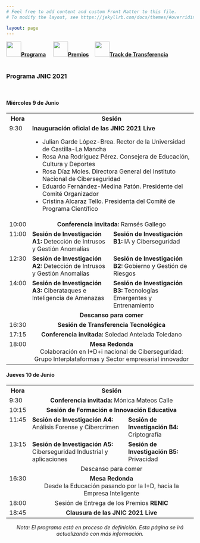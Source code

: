 ```yaml
---
# Feel free to add content and custom Front Matter to this file.
# To modify the layout, see https://jekyllrb.com/docs/themes/#overriding-theme-defaults

layout: page
---
```

<!--
__[Programa]({{site.url}}/programa)__ / [Actividades Sociales]({{site.url}}/actividades-sociales) / [Premios JNIC 2021]({{site.url}}/premios) / [Track de transferencia]({{site.url}}/track-transferencia)
-->
<div class="text-center">
<a href="{{site.url}}/programa"><img src="{{site.url}}/images/IcoPrograma.jpg" class="img-circle" 	width="40" height="40"><strong>Programa</strong></a> &nbsp;&nbsp;&nbsp;
<a href="{{site.url}}/premios"><img src="{{site.url}}/images/IcoPremios.jpg" class="img-circle" 	width="40" height="40"><strong>Premios</strong></a>&nbsp;&nbsp;&nbsp;
<a href="{{site.url}}/track-transferencia" class=""><img src="{{site.url}}/images/IcoTrackTX.jpg" class="img-circle" 	width="40" height="40"><strong>Track de Transferencia</strong></a>
</div><br>

### __Programa JNIC 2021__

<br>
<!-- <h5 style="color:white; background-color: #550000;" class="text-center"><i class="far fa-clock mr-3"></i> <b>Contenido del programa proximamente...</b></h5>
 <br> -->
<h4>Miércoles 9 de Junio</h4>
<table class="table" style="width:100%">
  <tbody valign="top">
    <tr>
      <th>Hora</th>
      <th colspan="2">Sesión</th>
    </tr>
    <tr>
      <td>9:30</td>
      <td colspan="2">
        <b>Inauguración oficial de las JNIC 2021 Live</b>
        <ul>
          <li>Julian Garde López-Brea. Rector de la Universidad de Castilla-La Mancha</li>
          <li>Rosa Ana Rodríguez Pérez. Consejera de Educación, Cultura y Deportes</li>
          <li>Rosa Díaz Moles. Directora General del Instituto Nacional de Ciberseguridad </li>
          <li>Eduardo Fernández-Medina Patón. Presidente del Comité Organizador</li>
          <li>Cristina Alcaraz Tello. Presidenta del Comité de Programa Científico</li>
        </ul>
      </td>
    </tr>
    <tr>
      <td>10:00</td>
      <td colspan="2"><center><b>Conferencia invitada: </b>Ramsés Gallego</center></td>
    </tr>
    <tr>
      <td>11:00</td>
      <td><b>Sesión de Investigación A1:</b> Detección de Intrusos y Gestión Anomalías</td>
      <td><b>Sesión de Investigación B1:</b> IA y Ciberseguridad</td>
    </tr>
    <tr>
      <td>12:30</td>
      <td><b>Sesión de Investigación A2:</b> Detección de Intrusos y Gestión Anomalías</td>
      <td><b>Sesión de Investigación B2:</b> Gobierno y Gestión de Riesgos </td>
    </tr>
    <tr>
      <td>14:00</td>
      <td><b>Sesión de Investigación A3:</b> Ciberataques e Inteligencia de Amenazas</td>
      <td><b>Sesión de Investigación B3:</b> Tecnologías Emergentes y Entrenamiento</td>
    </tr>
    <tr>
      <td>&nbsp;</td>
      <td colspan="2"><center><b>Descanso para comer</b></center></td>
    </tr>
    <tr>
      <td>16:30</td>
      <td colspan="2"><center><b>Sesión de Transferencia Tecnológica</b></center></td>
    </tr>
    <tr>
      <td>17:15</td>
      <td colspan="2"><center><b>Conferencia invitada: </b>Soledad Antelada Toledano</center></td>
    </tr>
    <tr>
      <td>18:00</td>
      <td colspan="2">
        <center>
          <b>Mesa Redonda</b>
          <br>
          Colaboración en I+D+i nacional de Ciberseguridad: Grupo Interplataformas y Sector empresarial innovador 
        </center>
      </td>
    </tr>
  </tbody>
</table>

<h4>Jueves 10 de Junio</h4>
<table class="table" style="width:100%">
  <tbody valign="top">
    <tr>
      <th>Hora</th>
      <th colspan="2">Sesión</th>
    </tr>
    <tr>
      <td>9:30</td>
      <td colspan="2"><center><b>Conferencia invitada: </b>Mónica Mateos Calle</center></td>
    </tr>
    <tr>
      <td>10:15</td>
      <td colspan="2"><center><b>Sesión de Formación e Innovación Educativa</b></center></td>
    </tr>
    <tr>
      <td>11:45</td>
      <td><b>Sesión de Investigación A4:</b> Análisis Forense y Cibercrimen </td>
      <td><b>Sesión de Investigación B4:</b> Criptografía</td>
    </tr>
    <tr>
      <td>13:15</td>
      <td><b>Sesión de Investigación A5:</b> Ciberseguridad Industrial y aplicaciones</td>
      <td><b>Sesión de Investigación B5:</b> Privacidad </td>
    </tr>
    <tr>
      <td>&nbsp;</td>
      <td colspan="2"><center>Descanso para comer</center></td>
    </tr>
    <tr>
      <td>16:30</td>
      <td colspan="2">
        <center>
          <b>Mesa Redonda</b>
          <br>
          Desde la Educación pasando por la I+D, hacia la Empresa Inteligente
        </center>
      </td>
    </tr>
    <tr>
      <td>18:00</td>
      <td colspan="2"><center>Sesión de Entrega de los Premios <b>RENIC</b></center></td>
    </tr>
    <tr>
      <td>18:45</td>
      <td colspan="2"><center><b>Clausura de las JNIC 2021 Live</b></center></td>
    </tr>
  </tbody>
</table>

<!--
<h4>Martes 4 de Junio</h4>
 <table class="table" style="width:100%">
  <tbody valign="top"><tr>
    <th>Hora</th>
    <th>Sesión</th>
  </tr>
  <tr>
    <td>19:00</td>
    <td>Bienvenida.</td>
  </tr>
  <tr>
    <td>20:30</td>
    <td>Tapas "Ciudad Monumental".</td>
  </tr>
</tbody></table> 

<h4>Miércoles 5 de Junio</h4>
 <table class="table" style="width:100%">
  <tbody valign="top"><tr>
    <th>Hora</th>
    <th>Sesión</th>
  </tr>
  <tr>
    <td>8:30</td>
    <td>Registro y recogida de documentación.</td>
  </tr>
  <tr>
    <td>9:30</td>
    <td><b>Inauguración oficial JNIC 2019.</b><br>
    <ul>
    <li>Sr. D. Antonio Hidalgo García. Rector de la Universidad de Extremadura</li>
    <li>Sr. D. Alberto Hernández Moreno. Director General del Instituto Nacional de Ciberseguridad (INCIBE)</li>
    <li>Sr. D. Pablo Borondo García. Director General de Tecnologías de la Información y Comunicación. Junta de Extremadura</li>
    <li>Sr. D. Fernando José Sánchez Gómez. Director del Centro Nacional de Protección de Infraestructuras y Ciberseguridad (CNPIC)</li>
    <li>Sr. D. Miguel Ángel Sánchez San Venancio. Dirección Global de Seguridad e Inteligencia de Telefónica</li>
    </ul>
    </td>
  </tr>
  <tr>
    <td>10:00</td>
    <td><b>Conferencia Plenaria</b>:<br>Miguel Ángel Sánchez San Venancio<br>Dirección Global de Seguridad e Inteligencia de Telefónica.</td>
  </tr>
  <tr>
    <td>10:30</td>
    <td><b>Sesión I Detección de Intrusiones</b><br><b>Presidente:</b> Víctor Villagrá (Universidad Politécnica de Madrid)<br>
        <ul>
          <li>DeepConfusables: mejorando la detección de ataques basados en codificación Unicode.<br><span style="font-size:0.9rem;"><i>Alfonso Muñoz Muñoz, José Ignacio Escribano de Pablos, Miguel Hernández Boza</i></span></li>
          <li>Evaluación de algoritmos de clasificación para la detección de ataques en red sobre conjuntos de datos reales: UGR’16 dataset como caso de estudio.<br><span style="font-size:0.9rem;"><i>Ignacio Díaz-Cano, Roberto Magán Carrión</i></span></li>
          <li>HIDS by signature for embedded devices in IoT networks.<br><span style="font-size:0.9rem;"><i>Bruno Vieira Dutra, João Fiuza de Alencastro, Francisco Lopes de Caldas Filho, Lucas Mauricio Castro E Martins, Rafael Timoteo de Sousa Júnior, Robson de Oliveira Albuquerque</i></span></li>
          <li>Metodología para la detección de Botnets en la nube mediante técnicas de optimización por medio Grid-Search.<br><span style="font-size:0.9rem;"><i>David González Cuautle, Gabriel Sánchez Pérez, Aldo Hernández Suárez, Ana Lucila Sandoval Orozco</i></span></li>
        </ul>
    </td>
  </tr>
  <tr>
    <td>11:30</td>
    <td><b>Café - Posters I Detección y Monitorización</b><br>
        <ul>
          <li>Aplicación de técnicas de transfer learning a problemas de ciberseguridad.<br><span style="font-size:0.9rem;"><i>David Escudero García, Ángel Luis Muñoz Castañeda</i></span></li>
          <li>Análisis de las Técnicas de Detección Automática de Pornografía en Vídeos.<br><span style="font-size:0.9rem;"><i>Jenny Alexandra Cifuentes Quintero, Esteban Alejandro Armas Vega, Ana Lucila Sandoval Orozco, Luis Javier García Villalba</i></span></li>
          <li>Visualización y Análisis de Tráfico Móvil para la Securización de Redes y Sistemas.<br><span style="font-size:0.9rem;"><i>José Antonio Gómez Hernández, José Camacho, Pedro García Teodoro, Gabriel Maciá Fernández, Margarita Robles Carrillo</i></span></li>
          <li>MSNM-S: An Applied Network Monitoring Tool for Anomaly Detection in Complex Network Environments.<br><span style="font-size:0.9rem;"><i>Roberto Magán Carrión, José Camacho, Gabriel Maciá Fernández, Ismael Jerez Ibáñez</i></span></li>
          <li>Evaluación de mejoras en la monitorización estadística multivariante para la detección de anomalías en tráfico ciclo-estacionario.<br><span style="font-size:0.9rem;"><i>Noemí Marta Fuentes García, José Camacho, Gabriel Maciá Fernández</i></span></li>
          <li>DarkNER: A Platform for Named Entity Recognition in Tor Darknet.<br><span style="font-size:0.9rem;"><i>Muhammad Wesam Al-Nabki, Eduardo Fidalgo Fernández, Javier Velasco Mata</i></span></li>
        </ul>
    </td>
  </tr>
  <tr>
    <td>12:15</td>
    <td><b>Sesión II Monitorización de Eventos de Seguridad</b><br><b>Presidente:</b> Eduardo Fernández (Universidad de Castilla – La Mancha)<br>
        <ul>
          <li>Detectando anomalías de integridad y veracidad en fuentes de datos IIoT.<br><span style="font-size:0.9rem;"><i>Iñaki Garitano, Mikel Iturbe, Enaitz Ezpeleta, Urko Zurutuza</i></span></li>
          <li>Metodología supervisada para la obtención de trazas limpias del servicio HTTP.<br><span style="font-size:0.9rem;"><i>Jesús Díaz Verdejo, Rafael Estepa Alonso, Antonio Estepa, Germán Madinabeita</i></span></li>
          <li>Extracción de conocimiento a partir de fuentes de datos procedentes de la monitorización de eventos de seguridad.<br><span style="font-size:0.9rem;"><i>Alberto Bravo Gómez, José Carlos Sancho Núñez, Andrés Caro Lindo</i></span></li>
          <li>Categorización automática de la severidad de un ciberincidente. Un caso de estudio mediante aprendizaje automático supervisado.<br><span style="font-size:0.9rem;"><i>Noemí DeCastro-García, Mario Fernández-Rodríguez, Ángel Luis Muñoz Castañeda</i></span></li>
          <li>OSINT is the next Internet goldmine: Spain as an unexplored territory.<br><span style="font-size:0.9rem;"><i>Javier Pastor Galindo, Pantaleone Nespoli, Félix Gómez Mármol, Gregorio Martínez Pérez</i></span></li>
          <li>Evaluación de características de fuentes de datos en ciberseguridad para su aplicabilidad a algoritmos de aprendizaje basados en redes neuronales.<br><span style="font-size:0.9rem;"><i>Xavier Larriva Novo, Mario Vega Barbas, Víctor Villagrá, Mario Sanz</i></span></li>
        </ul>
    </td>
  </tr>
<tr>
<td>14:00</td>
    <td><b>COMIDA.</b></td>
</tr>
<tr>
<td>15:30</td>
    <td><b>Sesión III Formación e Innovación Educativa</b><br><b>Presidente:</b> Ana Lucila Sandoval Orozco (Universidad Complutense de Madrid)<br>
        <ul>
			<li>Investigación en Ciberseguridad: Una propuesta de innovación docente basada en role playing.<br><span style="font-size:0.9rem;"><i>Noemí DeCastro-García, Ángel Luis Muñoz Castañeda, Miguel Carriegos</i></span></li>
			<li>Diseño de actividad lúdica orientada a la enseñanza de métodos y técnicas de OSINT.<br><span style="font-size:0.9rem;"><i>Miguel Páramo, Víctor Villagrá</i></span></li>
			<li>MOOC "Investigación en Informática Forense y Ciberderecho", experiencia y resultados.<br><span style="font-size:0.9rem;"><i>Andrés Caro Lindo, José Carlos Sancho Núñez, Mar Ávila Vegas, Miguel Sánchez Cabrera</i></span></li>
        </ul>
    </td>
</tr>

<tr>
<td>16:00</td>
    <td><b>Conferencia Plenaria:</b><br>Fernando José Sánchez Gómez<br>Centro Nacional de Protección de Infraestructuras y Ciberseguridad (CNPIC)
    </td>
</tr>

<tr>
<td>16:45</td>
    <td><b>Capture The Flag JNIC2019:</b><br>Detección de talento joven en ciberseguridad.<br>Antonio Navas, Business Unit Director (IT Infrastructures, Cloud & Cybersecurity Operations) en Viewnext
    </td>
</tr>

<tr>
<td>17:00</td>
    <td><b>Café – Posters II Investigación ya publicada I</b><br>
        <ul>
			<li>A Review of Anomaly-based Exploratory Analysis and Detection of Exploits in Android.<br><span style="font-size:0.9rem;"><i>Guillermo Suarez-Tangil, Santanu Kumar Dash, Pedro García-Teodoro, José Camacho, Lorenzo Cavallaro</i></span></li>
			<li>Un resumen de "Aplicación de técnicas de compresión de información a la identificación de anomalías en fuentes de datos heterogéneas: análisis y limitaciones".<br><span style="font-size:0.9rem;"><i>Gonzalo de La Torre Abaitua, Luis Lago Fernández, David Arroyo</i></span></li>
			<li>A Review of "What did Really Change in the new App Release?".<br><span style="font-size:0.9rem;"><i>Paolo Calciati, Konstantin Kuznetsov, Xue Bai, Alessandra Gorla</i></span></li>
			<li>A Review of Scalable Detection of Botnets Based on DGA.<br><span style="font-size:0.9rem;"><i>Mattia Zago, Manuel Gil Pérez, Gregorio Martínez Pérez</i></span></li>
			<li>A Review of Improving the Security and QoE in Mobile Devices through an Intelligent and Adaptive Continuous Authentication System.<br><span style="font-size:0.9rem;"><i>José María Jorquera Valero, Pedro Miguel Sánchez Sánchez, Lorenzo Fernández Maimó, Alberto Huertas Celdrán, Marcos Arjona Fernández, Gregorio Martínez Pérez</i></span></li>
        </ul>
    </td>
</tr>
<tr>
<td>17:30</td>
    <td><b>Mesa Redonda: Percepción social de ciberseguridad. Detección de talento y retos futuros</b><br><b>Moderador:</b> Jesús Esteban Díaz Verdejo (Universidad de Granada)<br>
		<ul>
			<li>José Luis González Sánchez, Director de COMPUTAEX</li>
			<li>Fernando José Sánchez Gómez, Director del Centro Nacional de Protección de Infraestructuras y Ciberseguridad (CNPIC)</li>
			<li>Miguel Ángel Sánchez San Venancio, Dirección Global de Seguridad e Inteligencia de Telefónica</li>
			<li>Antonio Navas, Business Unit Director (IT Infrastructures, Cloud & Cybersecurity Operations) en Viewnext</li>
        </ul>

    </td>
</tr>
<tr>
<td>18:30</td>
    <td>Visita al Paraje Natural "Los Barruecos" y Museo Wolf Vostell.</td>
</tr>
<tr>
<td>20:30</td>
    <td>Cena "a la luz de las estrellas".</td>
</tr>
</tbody></table>

<h4>Jueves 6 de Junio</h4>
 <table class="table" style="width:100%">
  <tbody valign="top"><tr>
    <th>Hora</th>
    <th>Sesión</th>
  </tr>
  <tr>
    <td>8:30</td>
    <td>Registro y recogida de documentación</td>
  </tr>
  <tr>
    <td>9:30</td>
    <td><b>Conferencia Plenaria:</b><br>Julio César Hernández Castro<br>University of Kent</td>
  </tr>
  <tr>
<td>10:30</td>
    <td><b>Sesión IV Prevención y Políticas de Seguridad</b><br><b>Presidente:</b> Pedro Teodoro (Universidad de Granada)<br>
        <ul>
			<li>Design and Development of a Translation and Enforcement Module for Cybersecurity Policies.<br><span style="font-size:0.9rem;"><i>Fernando Monje Real, Víctor Villagrá</i></span></li>
			<li>CyberSPL: Plataforma para la verificación del cumplimiento de políticas de ciberseguridad en configuraciones de sistemas usando modelos de características.<br><span style="font-size:0.9rem;"><i>Ángel Jesús Varela Vaca, Rafael Gasca, Rafael Ceballos, Pedro Bernáldez Torres</i></span></li>
			<li>Modelo Emergente Preventivo para producir software seguro.<br><span style="font-size:0.9rem;"><i>José Carlos Sancho Núñez, Andrés Caro Lindo, Pablo García Rodríguez, José Andrés Félix de Sande</i></span></li>
			<li>Mejora de la seguridad de esquemas de gestión de identidades federados mediante técnicas de User Behaviour Analytics.<br><span style="font-size:0.9rem;"><i>Alejandro García Martín, Marta Beltrán</i></span></li>
        </ul>
    </td>
</tr>
<tr>
<td>11:30</td>
    <td><b>Café - Posters III Prevención y Políticas de Seguridad</b><br>
        <ul>
			<li>Técnica de Autenticación de Imágenes Digitales Basada en la Extracción de Características.<br><span style="font-size:0.9rem;"><i>Esteban Alejandro Armas Vega, Carlos Quinto Huamán, Ana Lucila Sandoval Orozco, Luis Javier García Villalba</i></span></li>
			<li>Guía Nacional de Notificación y Gestión de Ciberincidentes, ventana única e indicadores.<br><span style="font-size:0.9rem;"><i>David Carlos Sánchez Cabello, Alberto Sánchez del Monte, Ana Lucila Sandoval Orozco, Luis Javier García Villalba</i></span></li>
			<li>El efecto de la transposición de la directiva NIS en el sector estratégico TIC de la ley 8/2011 y su reglamento.<br><span style="font-size:0.9rem;"><i>David Carlos Sánchez Cabello, Ana Lucila Sandoval Orozco, Luis Javier García Villalba</i></span></li>
			<li>CyberHeroes: Aplicación móvil para fomentar el buen uso de la tecnología e Internet en menores.<br><span style="font-size:0.9rem;"><i>Mario González, Gregorio López, Víctor Villagrá</i></span></li>
			<li>A Generic Solution for Authenticated Group Key Establishment From Key Encapsulation – a Compiler for Post-Quantum Primitives.<br><span style="font-size:0.9rem;"><i>Edoardo Persichetti, Rainer Steinwandt, Adriana Suárez Corona</i></span></li>
			<li>Seguridad y Privacidad en el Internet de las Cosas.<br><span style="font-size:0.9rem;"><i>Alejandra Guadalupe Silva Trujillo, Jesús Gerardo Heredia Guerrero, Pedro David Arjona Villicaña, Ana Paola Juárez Jalomo, Ana Lucila Sandoval Orozco</i></span></li>
        </ul>
    </td>
</tr>
<tr>
<td>12:15</td>
    <td><b>Sesión V Ataques y Vulnerabilidades</b><br><b>Presidente:</b> Jesús Esteban Díaz Verdejo (Universidad de Granada)<br>
        <ul>
        	<li>Seguridad de redes y sistemas de información: de la Directiva 2016/1148 al Real Decreto-Ley 12/2018.<br><span style="font-size:0.9rem;"><i>Margarita Robles Carrillo</i></span></li>
			<li>Intelligence Led Cyber Attack Taxonomy (C@T).<br><span style="font-size:0.9rem;"><i>Francisco Luis De Andrés Pérez, Mildrey Carbonell Castro</i></span></li>
			<li>Sistema de Cálculo de Riesgo Dinámico en Dominios Administrativos Basado en Ontologías.<br><span style="font-size:0.9rem;"><i>Fernando Monje Real, Cristina Galván, Raul Riesco, Victor Villagrá</i></span></li>
			<li>Mirror Saturation in Amplified Reflection DDoS.<br><span style="font-size:0.9rem;"><i>João J. C. Gondim, Robson de Oliveira Albuquerque</i></span></li>
			<li>SVCP4C: A tool to collect vulnerable source code from open-source repositories linked to SonarCloud.<br><span style="font-size:0.9rem;"><i>Razvan Raducu, Gonzalo Esteban, Francisco Javier Rodríguez Lera, Camino Fernández</i></span></li>
			<li>Cybersecurity on Brain-Computer Interfaces: attacks and countermeasures.<br><span style="font-size:0.9rem;"><i>Sergio López Bernal, Alberto Huertas Celdrán, Gregorio Martínez Pérez</i></span></li>
        </ul>
    </td>
</tr>
<tr>
<td>14:00</td>
    <td><b>COMIDA.</b></td>
</tr>
<tr>
<td>15:30</td>
    <td><b>Sesión de Transferencia</b><br>
        <ul>
			<li>Cierre Programa de Transferencia 2018/19.</li>
        </ul>
    </td>
</tr>

<tr>
<td>16:45</td>
    <td><b>Premios RENIC</b><br>
        <ul>
			<li>Mejor Tesis en Ciberseguridad: Seguridad en Dispositivos Médicos Implantables.<br><span style="font-size:0.9rem;"><i>Carmen Cámara</i></span></li>
			<li>Mejor TFM en Ciberseguridad: Ciberseguridad aplicada a la automoción. Smart car cibersecurity.<br><span style="font-size:0.9rem;"><i>Pablo Escapa Gordon</i></span></li>
        </ul>
    </td>
</tr>


<tr>
<td>17:00</td>
    <td><b>Café – Posters IV Investigación ya publicada II</b><br>
        <ul>
			<li>A review of Behavioral Biometric Authentication in Android Unlock Patterns through Machine Learning.<br><span style="font-size:0.9rem;"><i>José Torres, Marcos Arjona, Sergio de Los Santos, Efthymios Alepis, Constantinos Patsakis</i></span></li>
			<li>Formal verification of the YubiKey and YubiHSM APIs in Maude-NPA.<br><span style="font-size:0.9rem;"><i>Antonio González Burgueño, Damián Aparicio-Sánchez, Santiago Escobar, Catherine Meadows, José Meseguer</i></span></li>
			<li>A review of Message Anonymity on Predictable Opportunistic Networks.<br><span style="font-size:0.9rem;"><i>Depeng Chen, Guillermo Navarro-Arribas, Cristina Pérez-Solà, Joan Borrel</i></span></li>
			<li>A Review of "Characteristics and Detectability of Windows Auto-Start Extensibility Points in Memory Forensics".<br><span style="font-size:0.9rem;"><i>Daniel Uroz, Ricardo J. Rodríguez</i></span></li>
			<li>Design recommendations for online cybersecurity courses.<br><span style="font-size:0.9rem;"><i>Lorena González Manzano, José María de Fuentes</i></span></li>
        </ul>
    </td>
</tr>
<tr>
<td>17:30</td>
    <td><b>Sesión de Transferencia</b><br>
        <ul>
			<li>Apertura Programa de Transferencia 2019/20.</li>
        </ul>
    </td>
</tr>
<tr>
<td>19:00</td>
    <td>Visita Guiada “Cáceres Ciudad Monumental”.</td>
</tr>
<tr>
<td>20:30</td>
    <td>Cena de Gala – Castillo de la Arguijuela.</td>
</tr>
</tbody></table> 

<h4>Viernes 7 de Junio</h4>
 <table class="table" style="width:100%">
  <tbody valign="top"><tr>
    <th>Hora</th>
    <th>Sesión</th>
  </tr>
  <tr>
    <td>9:30</td>
    <td>Registro y recogida de documentación.</td>
  </tr>
  <tr>
<td>10:00</td>
    <td><b>Sesión VI Análisis Forense</b><br><b>Presidente:</b> Andrés Caro Lindo (Universidad de Extremadura)<br>
        <ul>
			<li>Algoritmo de Interpolación Cromática para la Detección de Zonas Manipuladas de Imágenes Digitales.<br><span style="font-size:0.9rem;"><i>Esteban Alejandro Armas Vega, Luis Alberto Martínez Hernández, Sandra Pérez Arteaga, Ana Lucila Sandoval Orozco, Luis Javier García Villalba</i></span></li>
			<li>Forensic Analysis Overview in the IoT Environment. A Windows 10 IoT Core Approach.<br><span style="font-size:0.9rem;"><i>Juan Manuel Castelo Gómez, José Luis Martínez Martínez</i></span></li>
			<li>Análisis de la Estructura de los Contenedores Multimedia de Vídeos de Dispositivos Móviles.<br><span style="font-size:0.9rem;"><i>Carlos Quinto Huamán, Daniel Povedano Álvarez, Ana Lucila Sandoval Orozco, Luis Javier García Villalba</i></span></li>
			<li>Improving Speed-Accuracy Trade-off in Face Detectors for Forensic Tools by Image Resizing.<br><span style="font-size:0.9rem;"><i>Deisy Chaves, Eduardo Fidalgo, Enrique Alegre, Pablo Blanco</i></span></li>
			<li>Localización de Manipulaciones en Imágenes Analizando Artefactos de Interpolación.<br><span style="font-size:0.9rem;"><i>Edgar González Fernández, Esteban Alejandro Armas Vega, Ana Lucila Sandoval Orozco, Luis Javier García Villalba</i></span></li>
        </ul>
    </td>
</tr>
<tr>
<td>11:30</td>
    <td><b>Café - Posters VI Ataques y Vulnerabilidades / Análisis Forense</b><br>
        <ul>
			<li>Proceso para la implementación de un ecosistema Big Data seguro.<br><span style="font-size:0.9rem;"><i>Julio Moreno, Manuel A. Serrano, Eduardo Fernández-Medina, Eduardo B. Fernandez</i></span></li>
			<li>Mitigación de amenazas a la privacidad en OpenID Connect mediante la introducción de un Privacy Arbiter.<br><span style="font-size:0.9rem;"><i>Jorge Navas, Marta Beltrán</i></span></li>
			<li>Extended Abstract: Are You Sure They Are the Same? Identifying Differences Between iOS and Android Implementations.<br><span style="font-size:0.9rem;"><i>Daniel Domínguez-Álvarez, Alessandra Gorla, Juan Caballero, Roberto Giacobazzi</i></span></li>
			<li>Ciberseguridad en entornos de generación eléctrica en parques renovables. Resumen extendido.<br><span style="font-size:0.9rem;"><i>Antonio Estepa Alonso, Jesús Díaz Verdejo, Estefanía de Osma Ramírez, Rafael Estepa Alonso, Germán Madinabeitia Luque, Agustín Lara Romero</i></span></li>
			<li>¿Cómo representar un Buffer Overflow? Una revisión literaria sobre sus características.<br><span style="font-size:0.9rem;"><i>Gonzalo Esteban, Razvan Raducu, Ángel Manuel Guerrero Higueras, Camino Fernández</i></span></li>
			<li>Boosting child abuse victim identification in Forensic Tools with hashing techniques.<br><span style="font-size:0.9rem;"><i>Rubel Biswas, Victor González-Castro, Eduardo Fidalgo Fernández, Deisy Chaves</i></span></li>
			<li>Vulnerabilities en altavoces inteligentes.<br><span style="font-size:0.9rem;"><i>Raúl Marván Medina, Alejandra Guadalupe Silva Trujillo, Luis Carlos Bacasehua Morales, Claudio Isauro Nava Torres, Ana Lucila Sandoval Orozco</i></span></li>
			<li>Visión General de las Técnicas de Identificación de la Fuente de Vídeos Digitales.<br><span style="font-size:0.9rem;"><i>Raquel Ramos López, Elena Almaraz Luengo, Ana Lucila Sandoval Orozco, Luis Javier García Villalba</i></span></li>
        </ul>
    </td>
</tr>
<tr>
<td>12:15</td>
    <td><b>Sesión VII Cifrado</b><br><b>Presidente:</b> Rafael Estepa (Universidad de Sevilla)<br>
        <ul>
			<li>Herramienta Automática de Adquisición de Información de Ransomware.<br><span style="font-size:0.9rem;"><i>Antonio López Vivar, Esteban Alejandro Armas Vega, Ana Lucila Sandoval Orozco, Luis Javier García Villalba</i></span></li>
			<li>Guidelines Towards Secure SSL Pinning in Mobile Application.<br><span style="font-size:0.9rem;"><i>Francisco José Ramírez-López, Ángel Jesús Varela Vaca, Alejandro Carrasco, Jorge Ropero</i></span></li>
			<li>A Review of Key Enumeration Algorithms for Cold Boot Attacks.<br><span style="font-size:0.9rem;"><i>Ricardo Villanueva Polanco</i></span></li>
			<li>Protocolos de clave pública en anillos de grupo torcidos.<br><span style="font-size:0.9rem;"><i>María Dolores Gómez Olvera, Juan Antonio López Ramos, Blas Torrecillas Jover</i></span></li>
			<li>Comunicaciones VoIP cifradas usando Intel SGX.<br><span style="font-size:0.9rem;"><i>Raúl Ocaña, Isaac Agudo</i></span></li>
        </ul>
    </td>
</tr>
<tr>
    <td>13:30</td>
    <td><b>Clausura.</b><br>
    	<ul>
    	<li>Sr. D. Guillermo Fernández Vara. Presidente de la Junta de Extremadura</li>
    	<li>Sr. D. Juan Díez González. Instituto Nacional de Ciberseguridad (INCIBE).</li>
    	<li>Sra. Dña. Rocío Yuste Tosina. Vicerrectora de estudiantes, empleo y movilidad.</li>
    	<li>Sr. D. Pablo García Rodríguez. Director Escuela Politécnica. Universidad de Extremadura</li>
    	<li>Sr. D. Andrés Caro Lindo. Comité Organizador de las JNIC. Universidad de Extremadura</li>
    </ul>
    </td>
  </tr>
  <tr>
    <td>14:00</td>
    <td>Cocktail de despedida.</td>
  </tr>
</tbody></table> 

-->

<p align="center"><i>Nota: El programa está en proceso de definición. Esta página se irá actualizando con más información.</i></p>
